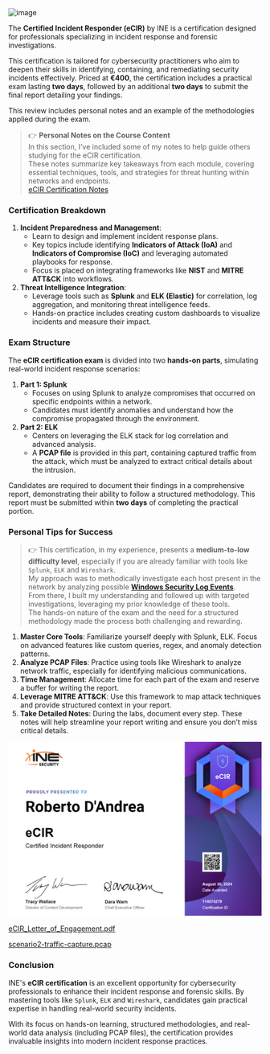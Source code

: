 <img width="256" height="256" alt="image" src="https://github.com/user-attachments/assets/068e593e-b275-4863-921b-de77aa4b2b3f" />

The **Certified Incident Responder (eCIR)** by INE is a certification designed for professionals specializing in incident response and forensic investigations.

This certification is tailored for cybersecurity practitioners who aim to deepen their skills in identifying, containing, and remediating security incidents effectively. Priced at **€400**, the certification includes a practical exam lasting **two days**, followed by an additional **two days** to submit the final report detailing your findings.

This review includes personal notes and an example of the methodologies applied during the exam.

> 👉 **Personal Notes on the Course Content**  
> In this section, I’ve included some of my notes to help guide others studying for the eCIR certification.  
> These notes summarize key takeaways from each module, covering essential techniques, tools, and strategies for threat hunting within networks and endpoints.  
> [eCIR Certification Notes](https://www.notion.so/eCIR-Certification-Notes-13f6583d22bc8011b509deb641f4ad0d?pvs=21)


### Certification Breakdown

1. **Incident Preparedness and Management**:
    - Learn to design and implement incident response plans.
    - Key topics include identifying **Indicators of Attack (IoA)** and **Indicators of Compromise (IoC)** and leveraging automated playbooks for response.
    - Focus is placed on integrating frameworks like **NIST** and **MITRE ATT&CK** into workflows.
2. **Threat Intelligence Integration**:
    - Leverage tools such as **Splunk** and **ELK (Elastic)** for correlation, log aggregation, and monitoring threat intelligence feeds.
    - Hands-on practice includes creating custom dashboards to visualize incidents and measure their impact.

### Exam Structure

The **eCIR certification exam** is divided into two **hands-on parts**, simulating real-world incident response scenarios:

1. **Part 1: Splunk**
    - Focuses on using Splunk to analyze compromises that occurred on specific endpoints within a network.
    - Candidates must identify anomalies and understand how the compromise propagated through the environment.
2. **Part 2: ELK**
    - Centers on leveraging the ELK stack for log correlation and advanced analysis.
    - A **PCAP file** is provided in this part, containing captured traffic from the attack, which must be analyzed to extract critical details about the intrusion.

Candidates are required to document their findings in a comprehensive report, demonstrating their ability to follow a structured methodology. This report must be submitted within **two days** of completing the practical portion.

### Personal Tips for Success

> 👉 This certification, in my experience, presents a **medium-to-low difficulty level**, especially if you are already familiar with tools like `Splunk`, `ELK` and `Wireshark`.  
> My approach was to methodically investigate each host present in the network by analyzing possible [**Windows Security Log Events**](https://www.ultimatewindowssecurity.com/securitylog/encyclopedia/).  
> From there, I built my understanding and followed up with targeted investigations, leveraging my prior knowledge of these tools.  
> The hands-on nature of the exam and the need for a structured methodology made the process both challenging and rewarding.



1. **Master Core Tools**: Familiarize yourself deeply with Splunk, ELK. Focus on advanced features like custom queries, regex, and anomaly detection patterns.
2. **Analyze PCAP Files**: Practice using tools like Wireshark to analyze network traffic, especially for identifying malicious communications.
3. **Time Management**: Allocate time for each part of the exam and reserve a buffer for writing the report.
4. **Leverage MITRE ATT&CK**: Use this framework to map attack techniques and provide structured context in your report.
5. **Take Detailed Notes**: During the labs, document every step. These notes will help streamline your report writing and ensure you don’t miss critical details.

![eCIR_DANDREA_CERTIFICATION](eCIR_DANDREA.png)

[eCIR_Letter_of_Engagement.pdf](eCIR_Letter_of_Engagement.pdf)

[scenario2-traffic-capture.pcap](scenario2-traffic-capture.pcap)

### Conclusion

INE's **eCIR certification** is an excellent opportunity for cybersecurity professionals to enhance their incident response and forensic skills. By mastering tools like `Splunk`, `ELK` and `Wireshark`, candidates gain practical expertise in handling real-world security incidents.

With its focus on hands-on learning, structured methodologies, and real-world data analysis (including PCAP files), the certification provides invaluable insights into modern incident response practices.
